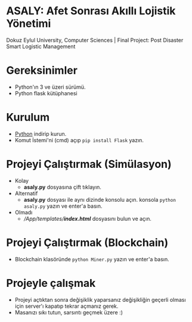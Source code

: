 # ASALY: Afet Sonrası Akıllı Lojistik Yönetimi
Dokuz Eylul University, Computer Sciences | Final Project: Post Disaster Smart Logistic Management

# Gereksinimler
* Python'ın 3 ve üzeri sürümü.
* Python flask kütüphanesi

# Kurulum
* [Python](https://www.python.org/downloads/) indirip kurun.
* Komut İstemi'ni (cmd) açıp `pip install Flask` yazın.

# Projeyi Çalıştırmak (Simülasyon)
* Kolay
  - **asaly.py** dosyasına çift tıklayın.
* Alternatif
  - **asaly.py** dosyası ile aynı dizinde konsolu açın. konsola `python asaly.py` yazın ve enter'a basın.
* Olmadı
  - _/App/templates/**index.html**_ dosyasını bulun ve açın.
  
# Projeyi Çalıştırmak (Blockchain)
* Blockchain klasöründe `python Miner.py` yazın ve enter'a basın.
 
# Projeyle çalışmak
* Projeyi açtıktan sonra değişiklik yaparsanız değişikliğin geçerli olması için server'ı kapatıp tekrar açmanız gerek.
* Masanızı sıkı tutun, sarsıntı geçmek üzere :)
